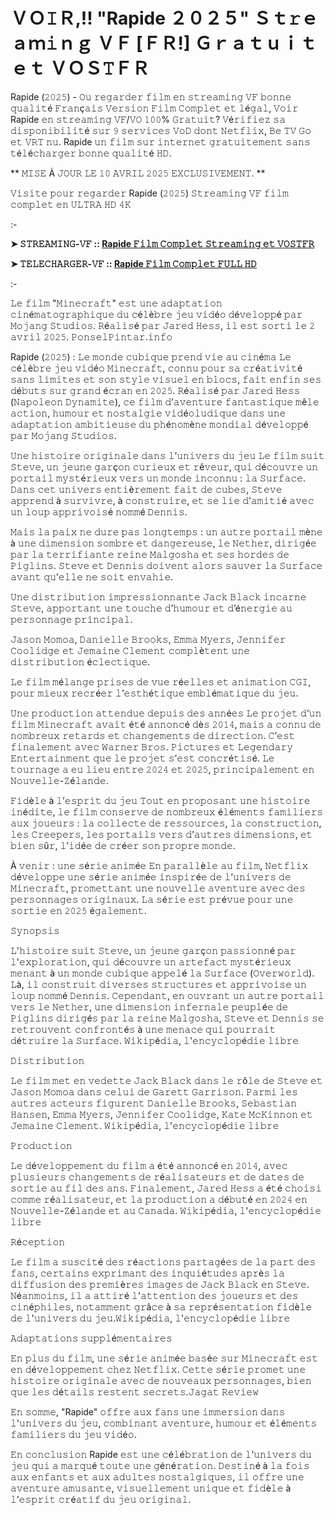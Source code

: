 # ＶＯ𝙸Ｒ,!! "Rapide ２０２５" Ｓｔ𝚛ｅａｍ𝚒ｎｇ ＶＦ [ＦＲ!] Ｇｒａｔｕｉｔ ｅｔ ＶＯＳ𝚃ＦＲ
Rapide (𝟸𝟶𝟸𝟻) - 𝙾𝚞 𝚛𝚎𝚐𝚊𝚛𝚍𝚎𝚛 𝚏𝚒𝚕𝚖 𝚎𝚗 𝚜𝚝𝚛𝚎𝚊𝚖𝚒𝚗𝚐 𝚅𝙵 𝚋𝚘𝚗𝚗𝚎 𝚚𝚞𝚊𝚕𝚒𝚝é 𝙵𝚛𝚊𝚗ç𝚊𝚒𝚜 𝚅𝚎𝚛𝚜𝚒𝚘𝚗 𝙵𝚒𝚕𝚖 𝙲𝚘𝚖𝚙𝚕𝚎𝚝 𝚎𝚝 𝚕é𝚐𝚊𝚕, 𝚅𝚘𝚒𝚛 Rapide 𝚎𝚗 𝚜𝚝𝚛𝚎𝚊𝚖𝚒𝚗𝚐 𝚅𝙵/𝚅𝙾 𝟷𝟶𝟶% 𝙶𝚛𝚊𝚝𝚞𝚒𝚝? 𝚅é𝚛𝚒𝚏𝚒𝚎𝚣 𝚜𝚊 𝚍𝚒𝚜𝚙𝚘𝚗𝚒𝚋𝚒𝚕𝚒𝚝é 𝚜𝚞𝚛 𝟿 𝚜𝚎𝚛𝚟𝚒𝚌𝚎𝚜 𝚅𝚘𝙳 𝚍𝚘𝚗𝚝 𝙽𝚎𝚝𝚏𝚕𝚒𝚡, 𝙱𝚎 𝚃𝚅 𝙶𝚘 𝚎𝚝 𝚅𝚁𝚃 𝚗𝚞. Rapide 𝚞𝚗 𝚏𝚒𝚕𝚖 𝚜𝚞𝚛 𝚒𝚗𝚝𝚎𝚛𝚗𝚎𝚝 𝚐𝚛𝚊𝚝𝚞𝚒𝚝𝚎𝚖𝚎𝚗𝚝 𝚜𝚊𝚗𝚜 𝚝é𝚕é𝚌𝚑𝚊𝚛𝚐𝚎𝚛 𝚋𝚘𝚗𝚗𝚎 𝚚𝚞𝚊𝚕𝚒𝚝é 𝙷𝙳.

** 𝙼𝙸𝚂𝙴 À 𝙹𝙾𝚄𝚁 𝙻𝙴 𝟷𝟶 𝙰𝚅𝚁𝙸𝙻 𝟸𝟶𝟸𝟻 𝙴𝚇𝙲𝙻𝚄𝚂𝙸𝚅𝙴𝙼𝙴𝙽𝚃. **

𝚅𝚒𝚜𝚒𝚝𝚎 𝚙𝚘𝚞𝚛 𝚛𝚎𝚐𝚊𝚛𝚍𝚎𝚛 Rapide (𝟸𝟶𝟸𝟻) 𝚂𝚝𝚛𝚎𝚊𝚖𝚒𝚗𝚐 𝚅𝙵 𝚏𝚒𝚕𝚖 𝚌𝚘𝚖𝚙𝚕𝚎𝚝 𝚎𝚗 𝚄𝙻𝚃𝚁𝙰 𝙷𝙳 𝟺𝙺

:-

**➤ 𝚂𝚃𝚁𝙴𝙰𝙼𝙸𝙽𝙶-𝚅𝙵 :: [Rapide 𝙵𝚒𝚕𝚖 𝙲𝚘𝚖𝚙𝚕𝚎𝚝 𝚂𝚝𝚛𝚎𝚊𝚖𝚒𝚗𝚐 𝚎𝚝 𝚅𝙾𝚂𝚃𝙵𝚁](https://tinyurl.com/p4m2tnax)**

**➤ 𝚃𝙴𝙻𝙴𝙲𝙷𝙰𝚁𝙶𝙴𝚁-𝚅𝙵 :: [Rapide 𝙵𝚒𝚕𝚖 𝙲𝚘𝚖𝚙𝚕𝚎𝚝 𝙵𝚄𝙻𝙻 𝙷𝙳](https://tinyurl.com/p4m2tnax)**

:-

𝙻𝚎 𝚏𝚒𝚕𝚖 "𝙼𝚒𝚗𝚎𝚌𝚛𝚊𝚏𝚝" 𝚎𝚜𝚝 𝚞𝚗𝚎 𝚊𝚍𝚊𝚙𝚝𝚊𝚝𝚒𝚘𝚗 𝚌𝚒𝚗é𝚖𝚊𝚝𝚘𝚐𝚛𝚊𝚙𝚑𝚒𝚚𝚞𝚎 𝚍𝚞 𝚌é𝚕è𝚋𝚛𝚎 𝚓𝚎𝚞 𝚟𝚒𝚍é𝚘 𝚍é𝚟𝚎𝚕𝚘𝚙𝚙é 𝚙𝚊𝚛 𝙼𝚘𝚓𝚊𝚗𝚐 𝚂𝚝𝚞𝚍𝚒𝚘𝚜. 𝚁é𝚊𝚕𝚒𝚜é 𝚙𝚊𝚛 𝙹𝚊𝚛𝚎𝚍 𝙷𝚎𝚜𝚜, 𝚒𝚕 𝚎𝚜𝚝 𝚜𝚘𝚛𝚝𝚒 𝚕𝚎 𝟸 𝚊𝚟𝚛𝚒𝚕 𝟸𝟶𝟸𝟻. ​𝙿𝚘𝚗𝚜𝚎𝚕𝙿𝚒𝚗𝚝𝚊𝚛.𝚒𝚗𝚏𝚘

Rapide (𝟸𝟶𝟸𝟻) : 𝙻𝚎 𝚖𝚘𝚗𝚍𝚎 𝚌𝚞𝚋𝚒𝚚𝚞𝚎 𝚙𝚛𝚎𝚗𝚍 𝚟𝚒𝚎 𝚊𝚞 𝚌𝚒𝚗é𝚖𝚊 𝙻𝚎 𝚌é𝚕è𝚋𝚛𝚎 𝚓𝚎𝚞 𝚟𝚒𝚍é𝚘 𝙼𝚒𝚗𝚎𝚌𝚛𝚊𝚏𝚝, 𝚌𝚘𝚗𝚗𝚞 𝚙𝚘𝚞𝚛 𝚜𝚊 𝚌𝚛é𝚊𝚝𝚒𝚟𝚒𝚝é 𝚜𝚊𝚗𝚜 𝚕𝚒𝚖𝚒𝚝𝚎𝚜 𝚎𝚝 𝚜𝚘𝚗 𝚜𝚝𝚢𝚕𝚎 𝚟𝚒𝚜𝚞𝚎𝚕 𝚎𝚗 𝚋𝚕𝚘𝚌𝚜, 𝚏𝚊𝚒𝚝 𝚎𝚗𝚏𝚒𝚗 𝚜𝚎𝚜 𝚍é𝚋𝚞𝚝𝚜 𝚜𝚞𝚛 𝚐𝚛𝚊𝚗𝚍 é𝚌𝚛𝚊𝚗 𝚎𝚗 𝟸𝟶𝟸𝟻. 𝚁é𝚊𝚕𝚒𝚜é 𝚙𝚊𝚛 𝙹𝚊𝚛𝚎𝚍 𝙷𝚎𝚜𝚜 (𝙽𝚊𝚙𝚘𝚕𝚎𝚘𝚗 𝙳𝚢𝚗𝚊𝚖𝚒𝚝𝚎), 𝚌𝚎 𝚏𝚒𝚕𝚖 𝚍’𝚊𝚟𝚎𝚗𝚝𝚞𝚛𝚎 𝚏𝚊𝚗𝚝𝚊𝚜𝚝𝚒𝚚𝚞𝚎 𝚖ê𝚕𝚎 𝚊𝚌𝚝𝚒𝚘𝚗, 𝚑𝚞𝚖𝚘𝚞𝚛 𝚎𝚝 𝚗𝚘𝚜𝚝𝚊𝚕𝚐𝚒𝚎 𝚟𝚒𝚍é𝚘𝚕𝚞𝚍𝚒𝚚𝚞𝚎 𝚍𝚊𝚗𝚜 𝚞𝚗𝚎 𝚊𝚍𝚊𝚙𝚝𝚊𝚝𝚒𝚘𝚗 𝚊𝚖𝚋𝚒𝚝𝚒𝚎𝚞𝚜𝚎 𝚍𝚞 𝚙𝚑é𝚗𝚘𝚖è𝚗𝚎 𝚖𝚘𝚗𝚍𝚒𝚊𝚕 𝚍é𝚟𝚎𝚕𝚘𝚙𝚙é 𝚙𝚊𝚛 𝙼𝚘𝚓𝚊𝚗𝚐 𝚂𝚝𝚞𝚍𝚒𝚘𝚜.

𝚄𝚗𝚎 𝚑𝚒𝚜𝚝𝚘𝚒𝚛𝚎 𝚘𝚛𝚒𝚐𝚒𝚗𝚊𝚕𝚎 𝚍𝚊𝚗𝚜 𝚕’𝚞𝚗𝚒𝚟𝚎𝚛𝚜 𝚍𝚞 𝚓𝚎𝚞 𝙻𝚎 𝚏𝚒𝚕𝚖 𝚜𝚞𝚒𝚝 𝚂𝚝𝚎𝚟𝚎, 𝚞𝚗 𝚓𝚎𝚞𝚗𝚎 𝚐𝚊𝚛ç𝚘𝚗 𝚌𝚞𝚛𝚒𝚎𝚞𝚡 𝚎𝚝 𝚛ê𝚟𝚎𝚞𝚛, 𝚚𝚞𝚒 𝚍é𝚌𝚘𝚞𝚟𝚛𝚎 𝚞𝚗 𝚙𝚘𝚛𝚝𝚊𝚒𝚕 𝚖𝚢𝚜𝚝é𝚛𝚒𝚎𝚞𝚡 𝚟𝚎𝚛𝚜 𝚞𝚗 𝚖𝚘𝚗𝚍𝚎 𝚒𝚗𝚌𝚘𝚗𝚗𝚞 : 𝚕𝚊 𝚂𝚞𝚛𝚏𝚊𝚌𝚎. 𝙳𝚊𝚗𝚜 𝚌𝚎𝚝 𝚞𝚗𝚒𝚟𝚎𝚛𝚜 𝚎𝚗𝚝𝚒è𝚛𝚎𝚖𝚎𝚗𝚝 𝚏𝚊𝚒𝚝 𝚍𝚎 𝚌𝚞𝚋𝚎𝚜, 𝚂𝚝𝚎𝚟𝚎 𝚊𝚙𝚙𝚛𝚎𝚗𝚍 à 𝚜𝚞𝚛𝚟𝚒𝚟𝚛𝚎, à 𝚌𝚘𝚗𝚜𝚝𝚛𝚞𝚒𝚛𝚎, 𝚎𝚝 𝚜𝚎 𝚕𝚒𝚎 𝚍’𝚊𝚖𝚒𝚝𝚒é 𝚊𝚟𝚎𝚌 𝚞𝚗 𝚕𝚘𝚞𝚙 𝚊𝚙𝚙𝚛𝚒𝚟𝚘𝚒𝚜é 𝚗𝚘𝚖𝚖é 𝙳𝚎𝚗𝚗𝚒𝚜.

𝙼𝚊𝚒𝚜 𝚕𝚊 𝚙𝚊𝚒𝚡 𝚗𝚎 𝚍𝚞𝚛𝚎 𝚙𝚊𝚜 𝚕𝚘𝚗𝚐𝚝𝚎𝚖𝚙𝚜 : 𝚞𝚗 𝚊𝚞𝚝𝚛𝚎 𝚙𝚘𝚛𝚝𝚊𝚒𝚕 𝚖è𝚗𝚎 à 𝚞𝚗𝚎 𝚍𝚒𝚖𝚎𝚗𝚜𝚒𝚘𝚗 𝚜𝚘𝚖𝚋𝚛𝚎 𝚎𝚝 𝚍𝚊𝚗𝚐𝚎𝚛𝚎𝚞𝚜𝚎, 𝚕𝚎 𝙽𝚎𝚝𝚑𝚎𝚛, 𝚍𝚒𝚛𝚒𝚐é𝚎 𝚙𝚊𝚛 𝚕𝚊 𝚝𝚎𝚛𝚛𝚒𝚏𝚒𝚊𝚗𝚝𝚎 𝚛𝚎𝚒𝚗𝚎 𝙼𝚊𝚕𝚐𝚘𝚜𝚑𝚊 𝚎𝚝 𝚜𝚎𝚜 𝚑𝚘𝚛𝚍𝚎𝚜 𝚍𝚎 𝙿𝚒𝚐𝚕𝚒𝚗𝚜. 𝚂𝚝𝚎𝚟𝚎 𝚎𝚝 𝙳𝚎𝚗𝚗𝚒𝚜 𝚍𝚘𝚒𝚟𝚎𝚗𝚝 𝚊𝚕𝚘𝚛𝚜 𝚜𝚊𝚞𝚟𝚎𝚛 𝚕𝚊 𝚂𝚞𝚛𝚏𝚊𝚌𝚎 𝚊𝚟𝚊𝚗𝚝 𝚚𝚞’𝚎𝚕𝚕𝚎 𝚗𝚎 𝚜𝚘𝚒𝚝 𝚎𝚗𝚟𝚊𝚑𝚒𝚎.

𝚄𝚗𝚎 𝚍𝚒𝚜𝚝𝚛𝚒𝚋𝚞𝚝𝚒𝚘𝚗 𝚒𝚖𝚙𝚛𝚎𝚜𝚜𝚒𝚘𝚗𝚗𝚊𝚗𝚝𝚎 𝙹𝚊𝚌𝚔 𝙱𝚕𝚊𝚌𝚔 𝚒𝚗𝚌𝚊𝚛𝚗𝚎 𝚂𝚝𝚎𝚟𝚎, 𝚊𝚙𝚙𝚘𝚛𝚝𝚊𝚗𝚝 𝚞𝚗𝚎 𝚝𝚘𝚞𝚌𝚑𝚎 𝚍’𝚑𝚞𝚖𝚘𝚞𝚛 𝚎𝚝 𝚍’é𝚗𝚎𝚛𝚐𝚒𝚎 𝚊𝚞 𝚙𝚎𝚛𝚜𝚘𝚗𝚗𝚊𝚐𝚎 𝚙𝚛𝚒𝚗𝚌𝚒𝚙𝚊𝚕.

𝙹𝚊𝚜𝚘𝚗 𝙼𝚘𝚖𝚘𝚊, 𝙳𝚊𝚗𝚒𝚎𝚕𝚕𝚎 𝙱𝚛𝚘𝚘𝚔𝚜, 𝙴𝚖𝚖𝚊 𝙼𝚢𝚎𝚛𝚜, 𝙹𝚎𝚗𝚗𝚒𝚏𝚎𝚛 𝙲𝚘𝚘𝚕𝚒𝚍𝚐𝚎 𝚎𝚝 𝙹𝚎𝚖𝚊𝚒𝚗𝚎 𝙲𝚕𝚎𝚖𝚎𝚗𝚝 𝚌𝚘𝚖𝚙𝚕è𝚝𝚎𝚗𝚝 𝚞𝚗𝚎 𝚍𝚒𝚜𝚝𝚛𝚒𝚋𝚞𝚝𝚒𝚘𝚗 é𝚌𝚕𝚎𝚌𝚝𝚒𝚚𝚞𝚎.

𝙻𝚎 𝚏𝚒𝚕𝚖 𝚖é𝚕𝚊𝚗𝚐𝚎 𝚙𝚛𝚒𝚜𝚎𝚜 𝚍𝚎 𝚟𝚞𝚎 𝚛é𝚎𝚕𝚕𝚎𝚜 𝚎𝚝 𝚊𝚗𝚒𝚖𝚊𝚝𝚒𝚘𝚗 𝙲𝙶𝙸, 𝚙𝚘𝚞𝚛 𝚖𝚒𝚎𝚞𝚡 𝚛𝚎𝚌𝚛é𝚎𝚛 𝚕’𝚎𝚜𝚝𝚑é𝚝𝚒𝚚𝚞𝚎 𝚎𝚖𝚋𝚕é𝚖𝚊𝚝𝚒𝚚𝚞𝚎 𝚍𝚞 𝚓𝚎𝚞.

𝚄𝚗𝚎 𝚙𝚛𝚘𝚍𝚞𝚌𝚝𝚒𝚘𝚗 𝚊𝚝𝚝𝚎𝚗𝚍𝚞𝚎 𝚍𝚎𝚙𝚞𝚒𝚜 𝚍𝚎𝚜 𝚊𝚗𝚗é𝚎𝚜 𝙻𝚎 𝚙𝚛𝚘𝚓𝚎𝚝 𝚍’𝚞𝚗 𝚏𝚒𝚕𝚖 𝙼𝚒𝚗𝚎𝚌𝚛𝚊𝚏𝚝 𝚊𝚟𝚊𝚒𝚝 é𝚝é 𝚊𝚗𝚗𝚘𝚗𝚌é 𝚍è𝚜 𝟸𝟶𝟷𝟺, 𝚖𝚊𝚒𝚜 𝚊 𝚌𝚘𝚗𝚗𝚞 𝚍𝚎 𝚗𝚘𝚖𝚋𝚛𝚎𝚞𝚡 𝚛𝚎𝚝𝚊𝚛𝚍𝚜 𝚎𝚝 𝚌𝚑𝚊𝚗𝚐𝚎𝚖𝚎𝚗𝚝𝚜 𝚍𝚎 𝚍𝚒𝚛𝚎𝚌𝚝𝚒𝚘𝚗. 𝙲’𝚎𝚜𝚝 𝚏𝚒𝚗𝚊𝚕𝚎𝚖𝚎𝚗𝚝 𝚊𝚟𝚎𝚌 𝚆𝚊𝚛𝚗𝚎𝚛 𝙱𝚛𝚘𝚜. 𝙿𝚒𝚌𝚝𝚞𝚛𝚎𝚜 𝚎𝚝 𝙻𝚎𝚐𝚎𝚗𝚍𝚊𝚛𝚢 𝙴𝚗𝚝𝚎𝚛𝚝𝚊𝚒𝚗𝚖𝚎𝚗𝚝 𝚚𝚞𝚎 𝚕𝚎 𝚙𝚛𝚘𝚓𝚎𝚝 𝚜’𝚎𝚜𝚝 𝚌𝚘𝚗𝚌𝚛é𝚝𝚒𝚜é. 𝙻𝚎 𝚝𝚘𝚞𝚛𝚗𝚊𝚐𝚎 𝚊 𝚎𝚞 𝚕𝚒𝚎𝚞 𝚎𝚗𝚝𝚛𝚎 𝟸𝟶𝟸𝟺 𝚎𝚝 𝟸𝟶𝟸𝟻, 𝚙𝚛𝚒𝚗𝚌𝚒𝚙𝚊𝚕𝚎𝚖𝚎𝚗𝚝 𝚎𝚗 𝙽𝚘𝚞𝚟𝚎𝚕𝚕𝚎-𝚉é𝚕𝚊𝚗𝚍𝚎.

𝙵𝚒𝚍è𝚕𝚎 à 𝚕’𝚎𝚜𝚙𝚛𝚒𝚝 𝚍𝚞 𝚓𝚎𝚞 𝚃𝚘𝚞𝚝 𝚎𝚗 𝚙𝚛𝚘𝚙𝚘𝚜𝚊𝚗𝚝 𝚞𝚗𝚎 𝚑𝚒𝚜𝚝𝚘𝚒𝚛𝚎 𝚒𝚗é𝚍𝚒𝚝𝚎, 𝚕𝚎 𝚏𝚒𝚕𝚖 𝚌𝚘𝚗𝚜𝚎𝚛𝚟𝚎 𝚍𝚎 𝚗𝚘𝚖𝚋𝚛𝚎𝚞𝚡 é𝚕é𝚖𝚎𝚗𝚝𝚜 𝚏𝚊𝚖𝚒𝚕𝚒𝚎𝚛𝚜 𝚊𝚞𝚡 𝚓𝚘𝚞𝚎𝚞𝚛𝚜 : 𝚕𝚊 𝚌𝚘𝚕𝚕𝚎𝚌𝚝𝚎 𝚍𝚎 𝚛𝚎𝚜𝚜𝚘𝚞𝚛𝚌𝚎𝚜, 𝚕𝚊 𝚌𝚘𝚗𝚜𝚝𝚛𝚞𝚌𝚝𝚒𝚘𝚗, 𝚕𝚎𝚜 𝙲𝚛𝚎𝚎𝚙𝚎𝚛𝚜, 𝚕𝚎𝚜 𝚙𝚘𝚛𝚝𝚊𝚒𝚕𝚜 𝚟𝚎𝚛𝚜 𝚍’𝚊𝚞𝚝𝚛𝚎𝚜 𝚍𝚒𝚖𝚎𝚗𝚜𝚒𝚘𝚗𝚜, 𝚎𝚝 𝚋𝚒𝚎𝚗 𝚜û𝚛, 𝚕’𝚒𝚍é𝚎 𝚍𝚎 𝚌𝚛é𝚎𝚛 𝚜𝚘𝚗 𝚙𝚛𝚘𝚙𝚛𝚎 𝚖𝚘𝚗𝚍𝚎.

À 𝚟𝚎𝚗𝚒𝚛 : 𝚞𝚗𝚎 𝚜é𝚛𝚒𝚎 𝚊𝚗𝚒𝚖é𝚎 𝙴𝚗 𝚙𝚊𝚛𝚊𝚕𝚕è𝚕𝚎 𝚊𝚞 𝚏𝚒𝚕𝚖, 𝙽𝚎𝚝𝚏𝚕𝚒𝚡 𝚍é𝚟𝚎𝚕𝚘𝚙𝚙𝚎 𝚞𝚗𝚎 𝚜é𝚛𝚒𝚎 𝚊𝚗𝚒𝚖é𝚎 𝚒𝚗𝚜𝚙𝚒𝚛é𝚎 𝚍𝚎 𝚕’𝚞𝚗𝚒𝚟𝚎𝚛𝚜 𝚍𝚎 𝙼𝚒𝚗𝚎𝚌𝚛𝚊𝚏𝚝, 𝚙𝚛𝚘𝚖𝚎𝚝𝚝𝚊𝚗𝚝 𝚞𝚗𝚎 𝚗𝚘𝚞𝚟𝚎𝚕𝚕𝚎 𝚊𝚟𝚎𝚗𝚝𝚞𝚛𝚎 𝚊𝚟𝚎𝚌 𝚍𝚎𝚜 𝚙𝚎𝚛𝚜𝚘𝚗𝚗𝚊𝚐𝚎𝚜 𝚘𝚛𝚒𝚐𝚒𝚗𝚊𝚞𝚡. 𝙻𝚊 𝚜é𝚛𝚒𝚎 𝚎𝚜𝚝 𝚙𝚛é𝚟𝚞𝚎 𝚙𝚘𝚞𝚛 𝚞𝚗𝚎 𝚜𝚘𝚛𝚝𝚒𝚎 𝚎𝚗 𝟸𝟶𝟸𝟻 é𝚐𝚊𝚕𝚎𝚖𝚎𝚗𝚝.

𝚂𝚢𝚗𝚘𝚙𝚜𝚒𝚜

𝙻'𝚑𝚒𝚜𝚝𝚘𝚒𝚛𝚎 𝚜𝚞𝚒𝚝 𝚂𝚝𝚎𝚟𝚎, 𝚞𝚗 𝚓𝚎𝚞𝚗𝚎 𝚐𝚊𝚛ç𝚘𝚗 𝚙𝚊𝚜𝚜𝚒𝚘𝚗𝚗é 𝚙𝚊𝚛 𝚕'𝚎𝚡𝚙𝚕𝚘𝚛𝚊𝚝𝚒𝚘𝚗, 𝚚𝚞𝚒 𝚍é𝚌𝚘𝚞𝚟𝚛𝚎 𝚞𝚗 𝚊𝚛𝚝𝚎𝚏𝚊𝚌𝚝 𝚖𝚢𝚜𝚝é𝚛𝚒𝚎𝚞𝚡 𝚖𝚎𝚗𝚊𝚗𝚝 à 𝚞𝚗 𝚖𝚘𝚗𝚍𝚎 𝚌𝚞𝚋𝚒𝚚𝚞𝚎 𝚊𝚙𝚙𝚎𝚕é 𝚕𝚊 𝚂𝚞𝚛𝚏𝚊𝚌𝚎 (𝙾𝚟𝚎𝚛𝚠𝚘𝚛𝚕𝚍). 𝙻à, 𝚒𝚕 𝚌𝚘𝚗𝚜𝚝𝚛𝚞𝚒𝚝 𝚍𝚒𝚟𝚎𝚛𝚜𝚎𝚜 𝚜𝚝𝚛𝚞𝚌𝚝𝚞𝚛𝚎𝚜 𝚎𝚝 𝚊𝚙𝚙𝚛𝚒𝚟𝚘𝚒𝚜𝚎 𝚞𝚗 𝚕𝚘𝚞𝚙 𝚗𝚘𝚖𝚖é 𝙳𝚎𝚗𝚗𝚒𝚜. 𝙲𝚎𝚙𝚎𝚗𝚍𝚊𝚗𝚝, 𝚎𝚗 𝚘𝚞𝚟𝚛𝚊𝚗𝚝 𝚞𝚗 𝚊𝚞𝚝𝚛𝚎 𝚙𝚘𝚛𝚝𝚊𝚒𝚕 𝚟𝚎𝚛𝚜 𝚕𝚎 𝙽𝚎𝚝𝚑𝚎𝚛, 𝚞𝚗𝚎 𝚍𝚒𝚖𝚎𝚗𝚜𝚒𝚘𝚗 𝚒𝚗𝚏𝚎𝚛𝚗𝚊𝚕𝚎 𝚙𝚎𝚞𝚙𝚕é𝚎 𝚍𝚎 𝙿𝚒𝚐𝚕𝚒𝚗𝚜 𝚍𝚒𝚛𝚒𝚐é𝚜 𝚙𝚊𝚛 𝚕𝚊 𝚛𝚎𝚒𝚗𝚎 𝙼𝚊𝚕𝚐𝚘𝚜𝚑𝚊, 𝚂𝚝𝚎𝚟𝚎 𝚎𝚝 𝙳𝚎𝚗𝚗𝚒𝚜 𝚜𝚎 𝚛𝚎𝚝𝚛𝚘𝚞𝚟𝚎𝚗𝚝 𝚌𝚘𝚗𝚏𝚛𝚘𝚗𝚝é𝚜 à 𝚞𝚗𝚎 𝚖𝚎𝚗𝚊𝚌𝚎 𝚚𝚞𝚒 𝚙𝚘𝚞𝚛𝚛𝚊𝚒𝚝 𝚍é𝚝𝚛𝚞𝚒𝚛𝚎 𝚕𝚊 𝚂𝚞𝚛𝚏𝚊𝚌𝚎. ​𝚆𝚒𝚔𝚒𝚙é𝚍𝚒𝚊, 𝚕'𝚎𝚗𝚌𝚢𝚌𝚕𝚘𝚙é𝚍𝚒𝚎 𝚕𝚒𝚋𝚛𝚎

𝙳𝚒𝚜𝚝𝚛𝚒𝚋𝚞𝚝𝚒𝚘𝚗

𝙻𝚎 𝚏𝚒𝚕𝚖 𝚖𝚎𝚝 𝚎𝚗 𝚟𝚎𝚍𝚎𝚝𝚝𝚎 𝙹𝚊𝚌𝚔 𝙱𝚕𝚊𝚌𝚔 𝚍𝚊𝚗𝚜 𝚕𝚎 𝚛ô𝚕𝚎 𝚍𝚎 𝚂𝚝𝚎𝚟𝚎 𝚎𝚝 𝙹𝚊𝚜𝚘𝚗 𝙼𝚘𝚖𝚘𝚊 𝚍𝚊𝚗𝚜 𝚌𝚎𝚕𝚞𝚒 𝚍𝚎 𝙶𝚊𝚛𝚎𝚝𝚝 𝙶𝚊𝚛𝚛𝚒𝚜𝚘𝚗. 𝙿𝚊𝚛𝚖𝚒 𝚕𝚎𝚜 𝚊𝚞𝚝𝚛𝚎𝚜 𝚊𝚌𝚝𝚎𝚞𝚛𝚜 𝚏𝚒𝚐𝚞𝚛𝚎𝚗𝚝 𝙳𝚊𝚗𝚒𝚎𝚕𝚕𝚎 𝙱𝚛𝚘𝚘𝚔𝚜, 𝚂𝚎𝚋𝚊𝚜𝚝𝚒𝚊𝚗 𝙷𝚊𝚗𝚜𝚎𝚗, 𝙴𝚖𝚖𝚊 𝙼𝚢𝚎𝚛𝚜, 𝙹𝚎𝚗𝚗𝚒𝚏𝚎𝚛 𝙲𝚘𝚘𝚕𝚒𝚍𝚐𝚎, 𝙺𝚊𝚝𝚎 𝙼𝚌𝙺𝚒𝚗𝚗𝚘𝚗 𝚎𝚝 𝙹𝚎𝚖𝚊𝚒𝚗𝚎 𝙲𝚕𝚎𝚖𝚎𝚗𝚝. ​𝚆𝚒𝚔𝚒𝚙é𝚍𝚒𝚊, 𝚕'𝚎𝚗𝚌𝚢𝚌𝚕𝚘𝚙é𝚍𝚒𝚎 𝚕𝚒𝚋𝚛𝚎

𝙿𝚛𝚘𝚍𝚞𝚌𝚝𝚒𝚘𝚗

𝙻𝚎 𝚍é𝚟𝚎𝚕𝚘𝚙𝚙𝚎𝚖𝚎𝚗𝚝 𝚍𝚞 𝚏𝚒𝚕𝚖 𝚊 é𝚝é 𝚊𝚗𝚗𝚘𝚗𝚌é 𝚎𝚗 𝟸𝟶𝟷𝟺, 𝚊𝚟𝚎𝚌 𝚙𝚕𝚞𝚜𝚒𝚎𝚞𝚛𝚜 𝚌𝚑𝚊𝚗𝚐𝚎𝚖𝚎𝚗𝚝𝚜 𝚍𝚎 𝚛é𝚊𝚕𝚒𝚜𝚊𝚝𝚎𝚞𝚛𝚜 𝚎𝚝 𝚍𝚎 𝚍𝚊𝚝𝚎𝚜 𝚍𝚎 𝚜𝚘𝚛𝚝𝚒𝚎 𝚊𝚞 𝚏𝚒𝚕 𝚍𝚎𝚜 𝚊𝚗𝚜. 𝙵𝚒𝚗𝚊𝚕𝚎𝚖𝚎𝚗𝚝, 𝙹𝚊𝚛𝚎𝚍 𝙷𝚎𝚜𝚜 𝚊 é𝚝é 𝚌𝚑𝚘𝚒𝚜𝚒 𝚌𝚘𝚖𝚖𝚎 𝚛é𝚊𝚕𝚒𝚜𝚊𝚝𝚎𝚞𝚛, 𝚎𝚝 𝚕𝚊 𝚙𝚛𝚘𝚍𝚞𝚌𝚝𝚒𝚘𝚗 𝚊 𝚍é𝚋𝚞𝚝é 𝚎𝚗 𝟸𝟶𝟸𝟺 𝚎𝚗 𝙽𝚘𝚞𝚟𝚎𝚕𝚕𝚎-𝚉é𝚕𝚊𝚗𝚍𝚎 𝚎𝚝 𝚊𝚞 𝙲𝚊𝚗𝚊𝚍𝚊. ​𝚆𝚒𝚔𝚒𝚙é𝚍𝚒𝚊, 𝚕'𝚎𝚗𝚌𝚢𝚌𝚕𝚘𝚙é𝚍𝚒𝚎 𝚕𝚒𝚋𝚛𝚎

𝚁é𝚌𝚎𝚙𝚝𝚒𝚘𝚗

𝙻𝚎 𝚏𝚒𝚕𝚖 𝚊 𝚜𝚞𝚜𝚌𝚒𝚝é 𝚍𝚎𝚜 𝚛é𝚊𝚌𝚝𝚒𝚘𝚗𝚜 𝚙𝚊𝚛𝚝𝚊𝚐é𝚎𝚜 𝚍𝚎 𝚕𝚊 𝚙𝚊𝚛𝚝 𝚍𝚎𝚜 𝚏𝚊𝚗𝚜, 𝚌𝚎𝚛𝚝𝚊𝚒𝚗𝚜 𝚎𝚡𝚙𝚛𝚒𝚖𝚊𝚗𝚝 𝚍𝚎𝚜 𝚒𝚗𝚚𝚞𝚒é𝚝𝚞𝚍𝚎𝚜 𝚊𝚙𝚛è𝚜 𝚕𝚊 𝚍𝚒𝚏𝚏𝚞𝚜𝚒𝚘𝚗 𝚍𝚎𝚜 𝚙𝚛𝚎𝚖𝚒è𝚛𝚎𝚜 𝚒𝚖𝚊𝚐𝚎𝚜 𝚍𝚎 𝙹𝚊𝚌𝚔 𝙱𝚕𝚊𝚌𝚔 𝚎𝚗 𝚂𝚝𝚎𝚟𝚎. 𝙽é𝚊𝚗𝚖𝚘𝚒𝚗𝚜, 𝚒𝚕 𝚊 𝚊𝚝𝚝𝚒𝚛é 𝚕'𝚊𝚝𝚝𝚎𝚗𝚝𝚒𝚘𝚗 𝚍𝚎𝚜 𝚓𝚘𝚞𝚎𝚞𝚛𝚜 𝚎𝚝 𝚍𝚎𝚜 𝚌𝚒𝚗é𝚙𝚑𝚒𝚕𝚎𝚜, 𝚗𝚘𝚝𝚊𝚖𝚖𝚎𝚗𝚝 𝚐𝚛â𝚌𝚎 à 𝚜𝚊 𝚛𝚎𝚙𝚛é𝚜𝚎𝚗𝚝𝚊𝚝𝚒𝚘𝚗 𝚏𝚒𝚍è𝚕𝚎 𝚍𝚎 𝚕'𝚞𝚗𝚒𝚟𝚎𝚛𝚜 𝚍𝚞 𝚓𝚎𝚞.​𝚆𝚒𝚔𝚒𝚙é𝚍𝚒𝚊, 𝚕'𝚎𝚗𝚌𝚢𝚌𝚕𝚘𝚙é𝚍𝚒𝚎 𝚕𝚒𝚋𝚛𝚎

𝙰𝚍𝚊𝚙𝚝𝚊𝚝𝚒𝚘𝚗𝚜 𝚜𝚞𝚙𝚙𝚕é𝚖𝚎𝚗𝚝𝚊𝚒𝚛𝚎𝚜

𝙴𝚗 𝚙𝚕𝚞𝚜 𝚍𝚞 𝚏𝚒𝚕𝚖, 𝚞𝚗𝚎 𝚜é𝚛𝚒𝚎 𝚊𝚗𝚒𝚖é𝚎 𝚋𝚊𝚜é𝚎 𝚜𝚞𝚛 𝙼𝚒𝚗𝚎𝚌𝚛𝚊𝚏𝚝 𝚎𝚜𝚝 𝚎𝚗 𝚍é𝚟𝚎𝚕𝚘𝚙𝚙𝚎𝚖𝚎𝚗𝚝 𝚌𝚑𝚎𝚣 𝙽𝚎𝚝𝚏𝚕𝚒𝚡. 𝙲𝚎𝚝𝚝𝚎 𝚜é𝚛𝚒𝚎 𝚙𝚛𝚘𝚖𝚎𝚝 𝚞𝚗𝚎 𝚑𝚒𝚜𝚝𝚘𝚒𝚛𝚎 𝚘𝚛𝚒𝚐𝚒𝚗𝚊𝚕𝚎 𝚊𝚟𝚎𝚌 𝚍𝚎 𝚗𝚘𝚞𝚟𝚎𝚊𝚞𝚡 𝚙𝚎𝚛𝚜𝚘𝚗𝚗𝚊𝚐𝚎𝚜, 𝚋𝚒𝚎𝚗 𝚚𝚞𝚎 𝚕𝚎𝚜 𝚍é𝚝𝚊𝚒𝚕𝚜 𝚛𝚎𝚜𝚝𝚎𝚗𝚝 𝚜𝚎𝚌𝚛𝚎𝚝𝚜. ​𝙹𝚊𝚐𝚊𝚝 𝚁𝚎𝚟𝚒𝚎𝚠

𝙴𝚗 𝚜𝚘𝚖𝚖𝚎, "Rapide" 𝚘𝚏𝚏𝚛𝚎 𝚊𝚞𝚡 𝚏𝚊𝚗𝚜 𝚞𝚗𝚎 𝚒𝚖𝚖𝚎𝚛𝚜𝚒𝚘𝚗 𝚍𝚊𝚗𝚜 𝚕'𝚞𝚗𝚒𝚟𝚎𝚛𝚜 𝚍𝚞 𝚓𝚎𝚞, 𝚌𝚘𝚖𝚋𝚒𝚗𝚊𝚗𝚝 𝚊𝚟𝚎𝚗𝚝𝚞𝚛𝚎, 𝚑𝚞𝚖𝚘𝚞𝚛 𝚎𝚝 é𝚕é𝚖𝚎𝚗𝚝𝚜 𝚏𝚊𝚖𝚒𝚕𝚒𝚎𝚛𝚜 𝚍𝚞 𝚓𝚎𝚞 𝚟𝚒𝚍é𝚘.

𝙴𝚗 𝚌𝚘𝚗𝚌𝚕𝚞𝚜𝚒𝚘𝚗
Rapide 𝚎𝚜𝚝 𝚞𝚗𝚎 𝚌é𝚕é𝚋𝚛𝚊𝚝𝚒𝚘𝚗 𝚍𝚎 𝚕’𝚞𝚗𝚒𝚟𝚎𝚛𝚜 𝚍𝚞 𝚓𝚎𝚞 𝚚𝚞𝚒 𝚊 𝚖𝚊𝚛𝚚𝚞é 𝚝𝚘𝚞𝚝𝚎 𝚞𝚗𝚎 𝚐é𝚗é𝚛𝚊𝚝𝚒𝚘𝚗. 𝙳𝚎𝚜𝚝𝚒𝚗é à 𝚕𝚊 𝚏𝚘𝚒𝚜 𝚊𝚞𝚡 𝚎𝚗𝚏𝚊𝚗𝚝𝚜 𝚎𝚝 𝚊𝚞𝚡 𝚊𝚍𝚞𝚕𝚝𝚎𝚜 𝚗𝚘𝚜𝚝𝚊𝚕𝚐𝚒𝚚𝚞𝚎𝚜, 𝚒𝚕 𝚘𝚏𝚏𝚛𝚎 𝚞𝚗𝚎 𝚊𝚟𝚎𝚗𝚝𝚞𝚛𝚎 𝚊𝚖𝚞𝚜𝚊𝚗𝚝𝚎, 𝚟𝚒𝚜𝚞𝚎𝚕𝚕𝚎𝚖𝚎𝚗𝚝 𝚞𝚗𝚒𝚚𝚞𝚎 𝚎𝚝 𝚏𝚒𝚍è𝚕𝚎 à 𝚕’𝚎𝚜𝚙𝚛𝚒𝚝 𝚌𝚛é𝚊𝚝𝚒𝚏 𝚍𝚞 𝚓𝚎𝚞 𝚘𝚛𝚒𝚐𝚒𝚗𝚊𝚕.
